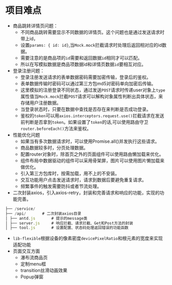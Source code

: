 # 项目难点
- 商品跳转详情页问题：
  - 不同商品跳转需要显示不同数据的详情页。这个问题也是通过发送请求时带上id，
  - 设置`params: { id: id}`,当`Mock.mock`拦截请求时处理后返回相对应的id数据。
  - 需要注意的是商品项的`id`需要和返回数据`id`相同才可以匹配。
  - 所以在写模拟数据是商品项数据id和详情页数据`id`要相互对应。
- 登录注册问题：
  - 登录注册发送请求的表单数据密码需要加密传输，登录后的鉴权。
  - 表单数据传输时密码可以通过第三方包md5对密码单向加密后传输。
  - 这里模拟的注册登录不同状态，通过发送`POST`请求时传递user对象上`type`属性值当`Mock.mock`拦截`POST`请求可以解构对象属性判断出具体状态，来存储用户注册数据。
  - 当登录状态时，只要在数据中查找是否存在来判断是否成功登录。
  - 鉴权的`token`可以用`axios.interceptors.request.use()`拦截请求在发送前判断是否拿到`token`。如果设置了`token`的话,可以使用路由守卫`router.beforeEach()`方法来鉴权。
- 性能优化问题 
    - 如果当有多次数据请求时，可以使用Promise.all()并发执行这些请求。
    - 商品数据较多时，分页处理数据。
    - 配置router对象时，除首页之外的页面组件可以使用路由懒加载来优化。
    - 组件布局中数据驱动的组件可以采用骨架屏，图片可以使用图片懒加载来做优化。
    - 引入第三方包库时，按需加载，用不上的不安装。
    - 交互功能用户点击发送请求时，请求到数据后要避免重复请求。
    - 频繁事件的触发需要防抖或者节流处理。
- 二次封装axios，引入axios-retry，封装和完善请求和响应的功能，实现的功能完善。
```js
├── /service/ 			
├── /api/ 		# 二次封装axios目录
│ ├── antd.js		# 提示的message类
│ ├── server.js 	# 响应拦截、请求拦截、Get和Post方法的封装
│ ├── tool.js		# 设置配置、状态码处理返回错误的功能函数
```
- `lib-flexible`根据设备的像素密度`devicePixelRatio`和根元素的宽度来实现适配功能
- 页面交互方面
  - 瀑布流商品页
  - 定制menu框
  - transition丝滑动画效果
  - Popup弹窗



